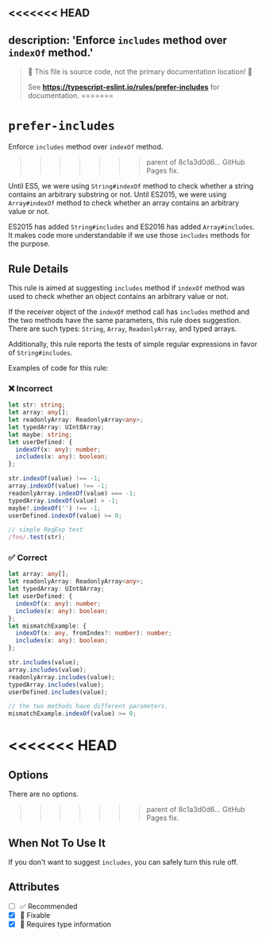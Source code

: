<<<<<<< HEAD
---
description: 'Enforce `includes` method over `indexOf` method.'
---

> 🛑 This file is source code, not the primary documentation location! 🛑
>
> See **https://typescript-eslint.io/rules/prefer-includes** for documentation.
=======
# `prefer-includes`

Enforce `includes` method over `indexOf` method.
>>>>>>> parent of 8c1a3d0d6... GitHub Pages fix.

Until ES5, we were using `String#indexOf` method to check whether a string contains an arbitrary substring or not.
Until ES2015, we were using `Array#indexOf` method to check whether an array contains an arbitrary value or not.

ES2015 has added `String#includes` and ES2016 has added `Array#includes`.
It makes code more understandable if we use those `includes` methods for the purpose.

## Rule Details

This rule is aimed at suggesting `includes` method if `indexOf` method was used to check whether an object contains an arbitrary value or not.

If the receiver object of the `indexOf` method call has `includes` method and the two methods have the same parameters, this rule does suggestion.
There are such types: `String`, `Array`, `ReadonlyArray`, and typed arrays.

Additionally, this rule reports the tests of simple regular expressions in favor of `String#includes`.

Examples of code for this rule:

<!--tabs-->

### ❌ Incorrect

```ts
let str: string;
let array: any[];
let readonlyArray: ReadonlyArray<any>;
let typedArray: UInt8Array;
let maybe: string;
let userDefined: {
  indexOf(x: any): number;
  includes(x: any): boolean;
};

str.indexOf(value) !== -1;
array.indexOf(value) !== -1;
readonlyArray.indexOf(value) === -1;
typedArray.indexOf(value) > -1;
maybe?.indexOf('') !== -1;
userDefined.indexOf(value) >= 0;

// simple RegExp test
/foo/.test(str);
```

### ✅ Correct

```ts
let array: any[];
let readonlyArray: ReadonlyArray<any>;
let typedArray: UInt8Array;
let userDefined: {
  indexOf(x: any): number;
  includes(x: any): boolean;
};
let mismatchExample: {
  indexOf(x: any, fromIndex?: number): number;
  includes(x: any): boolean;
};

str.includes(value);
array.includes(value);
readonlyArray.includes(value);
typedArray.includes(value);
userDefined.includes(value);

// the two methods have different parameters.
mismatchExample.indexOf(value) >= 0;
```

<<<<<<< HEAD
=======
## Options

There are no options.

>>>>>>> parent of 8c1a3d0d6... GitHub Pages fix.
## When Not To Use It

If you don't want to suggest `includes`, you can safely turn this rule off.

## Attributes

- [ ] ✅ Recommended
- [x] 🔧 Fixable
- [x] 💭 Requires type information
